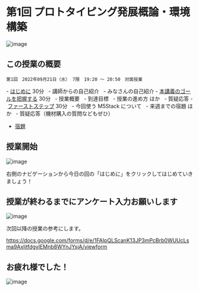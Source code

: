 # 第1回 プロトタイピング発展概論・環境構築

![image](https://i.gyazo.com/ee01b5f25d0bed14e38b6ad0f4828a7d.png)

## この授業の概要

```
第1回　2022年09月21日（水） 7限　19:20 ～ 20:50　対面授業
```

- [はじめに](00-introduction.md) 30分
  - 講師からの自己紹介
  - みなさんの自己紹介
- [本講義のゴールを把握する](01-understanding-the-curriculum.md) 30分
  - 授業概要
  - 到達目標
  - 授業の進め方 ほか
  - 質疑応答
- [ファーストステップ](02-firststep.md) 30分
  - 今回使う M5Stack について
  - 来週までの宿題 ほか
  - 質疑応答（機材購入の質問などもぜひ）
- [宿題](99-homework.md)

## 授業開始

![image](https://i.gyazo.com/d13a3da8a09ff39274bc3f30400d83e9.png)

右側のナビゲーションから今日の回の「はじめに」をクリックしてはじめていきましょう！

## 授業が終わるまでにアンケート入力お願いします

![image](https://i.gyazo.com/ae63e038ccb92474433c508557f40fda.png)

次回以降の授業の参考にします。

https://docs.google.com/forms/d/e/1FAIpQLScanK13JP3mPcBrb0WUUcLsma9AxljtfdgylEMnb8WYnJYsjA/viewform

## お疲れ様でした！

![image](https://i.gyazo.com/8c25c983712563658decb7babb379011.png)

